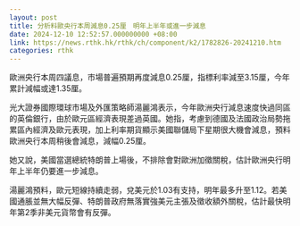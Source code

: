 ```yaml
---
layout: post
title: 分析料歐央行本周減息0.25厘　明年上半年或進一步減息
date: 2024-12-10 12:52:57.000000000 +08:00
link: https://news.rthk.hk/rthk/ch/component/k2/1782826-20241210.htm
categories: rthk
---
```


歐洲央行本周四議息，市場普遍預期再度減息0.25厘，指標利率減至3.15厘，今年累計減幅或達1.35厘。

光大證券國際環球市場及外匯策略師湯麗鴻表示，今年歐洲央行減息速度快過同區的英倫銀行，由於歐元區經濟表現差過英國。她指，考慮到德國及法國政治局勢拖累區內經濟及歐元表現，加上利率期貨顯示美國聯儲局下星期很大機會減息，預料歐洲央行本周稍後會減息，減幅0.25厘。

她又說，美國當選總統特朗普上場後，不排除會對歐洲加徵關稅，估計歐洲央行明年上半年仍要進一步減息。 

湯麗鴻預料，歐元短線持續走弱，兌美元於1.03有支持，明年最多升至1.12。若美國通脹並無大幅反彈、特朗普政府無落實強美元主張及徵收額外關稅，估計最快明年第2季非美元貨幣會有反彈。
